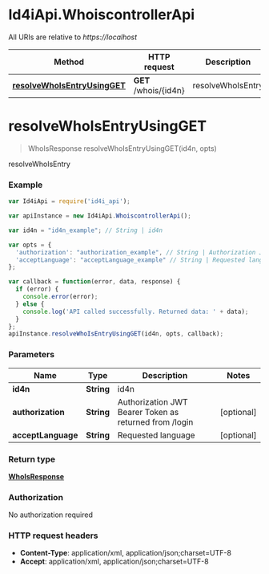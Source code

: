 # Id4iApi.WhoiscontrollerApi

All URIs are relative to *https://localhost*

Method | HTTP request | Description
------------- | ------------- | -------------
[**resolveWhoIsEntryUsingGET**](WhoiscontrollerApi.md#resolveWhoIsEntryUsingGET) | **GET** /whois/{id4n} | resolveWhoIsEntry


<a name="resolveWhoIsEntryUsingGET"></a>
# **resolveWhoIsEntryUsingGET**
> WhoIsResponse resolveWhoIsEntryUsingGET(id4n, opts)

resolveWhoIsEntry

### Example
```javascript
var Id4iApi = require('id4i_api');

var apiInstance = new Id4iApi.WhoiscontrollerApi();

var id4n = "id4n_example"; // String | id4n

var opts = { 
  'authorization': "authorization_example", // String | Authorization JWT Bearer Token as returned from /login
  'acceptLanguage': "acceptLanguage_example" // String | Requested language
};

var callback = function(error, data, response) {
  if (error) {
    console.error(error);
  } else {
    console.log('API called successfully. Returned data: ' + data);
  }
};
apiInstance.resolveWhoIsEntryUsingGET(id4n, opts, callback);
```

### Parameters

Name | Type | Description  | Notes
------------- | ------------- | ------------- | -------------
 **id4n** | **String**| id4n | 
 **authorization** | **String**| Authorization JWT Bearer Token as returned from /login | [optional] 
 **acceptLanguage** | **String**| Requested language | [optional] 

### Return type

[**WhoIsResponse**](WhoIsResponse.md)

### Authorization

No authorization required

### HTTP request headers

 - **Content-Type**: application/xml, application/json;charset=UTF-8
 - **Accept**: application/xml, application/json;charset=UTF-8

